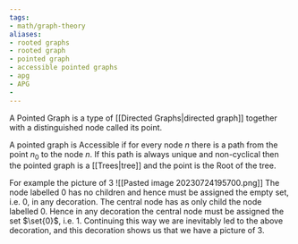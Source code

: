 ```yaml
---
tags:
- math/graph-theory
aliases:
- rooted graphs
- rooted graph
- pointed graph
- accessible pointed graphs
- apg
- APG
- 
---
```

A Pointed Graph is a type of [[Directed Graphs|directed graph]] together with a distinguished node called its point. 

A pointed graph is Accessible if for every node $n$ there is a path from the point $n_0$ to the node $n$. If this path is always unique and non-cyclical then the pointed graph is a [[Trees|tree]] and the point is the Root of the tree. 


For example the picture of 3
![[Pasted image 20230724195700.png]]
The node labelled $0$ has no children and hence must be assigned the empty set, i.e. $0$, in any decoration. The central node has as only child the node labelled $0$. Hence in any decoration the central node must be assigned the set $\set{0}$, i.e. 1. Continuing this way we are inevitably led to the above decoration, and this decoration shows us that we have a picture of 3.
